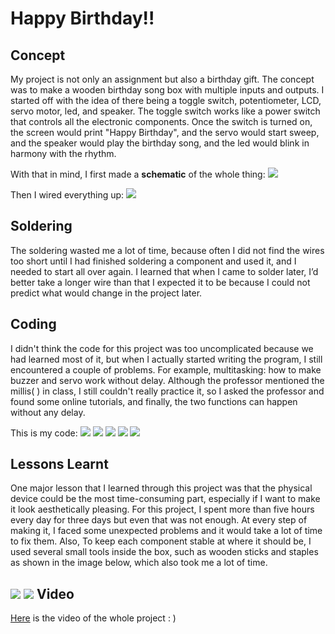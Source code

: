 **Happy Birthday!!**
===================

Concept
-----------

My project is not only an assignment but also a birthday gift. The concept was to make a wooden birthday song box with multiple inputs and outputs. I started off with the idea of there being a toggle switch, potentiometer, LCD, servo motor, led, and speaker. The toggle switch works like a power switch that controls all the electronic components. Once the switch is turned on, the screen would print "Happy Birthday", and the servo would start sweep, and the speaker would play the birthday song, and the led would blink in harmony with the rhythm.

With that in mind, I first made a **schematic** of the whole thing:
![](schematic.jpeg)

Then I wired everything up:
![](Arduino.jpeg)

Soldering
-----------

The soldering wasted me a lot of time, because often I did not find the wires too short until I had finished soldering a component and used it, and I needed to start all over again. I learned that when I came to solder later, I’d better take a longer wire than that I expected it to be because I could not predict what would change in the project later.

Coding
--------

I didn't think the code for this project was too uncomplicated because we had learned most of it, but when I actually started writing the program, I still encountered a couple of problems. For example, multitasking: how to make buzzer and servo work without delay. Although the professor mentioned the millis( ) in class, I still couldn't really practice it, so I asked the professor and found some online tutorials, and finally, the two functions can happen without any delay.

This is my code:
![](code1.jpeg)
![](code2.jpeg)
![](code3.jpeg)
![](code4.jpeg)
![](code5.jpeg)

Lessons Learnt
-------------

One major lesson that I learned through this project was that the physical device could be the most time-consuming part, especially if I want to make it look aesthetically pleasing. For this project, I spent more than five hours every day for three days but even that was not enough. At every step of making it, I faced some unexpected problems and it would take a lot of time to fix them. Also, To keep each component stable at where it should be, I used several small tools inside the box, such as wooden sticks and staples as shown in the image below, which also took me a lot of time.

![](inside.jpeg)
![](wholeProject.jpeg)
Video
----------
[Here](https://youtu.be/hPjaMqnN2Wc) is the video of the whole project : )
